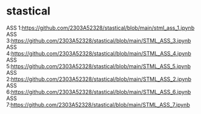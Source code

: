 # stastical
ASS 1:https://github.com/2303A52328/stastical/blob/main/stml_ass_1.ipynb
ASS 3:https://github.com/2303A52328/stastical/blob/main/STML_ASS_3.ipynb
ASS 4:https://github.com/2303A52328/stastical/blob/main/STML_ASS_4.ipynb
ASS 5:https://github.com/2303A52328/stastical/blob/main/STML_ASS_5.ipynb
ASS 2:https://github.com/2303A52328/stastical/blob/main/STML_ASS_2.ipynb
ASS 6:https://github.com/2303A52328/stastical/blob/main/STML_ASS_6.ipynb
ASS 7:https://github.com/2303A52328/stastical/blob/main/STML_ASS_7.ipynb
